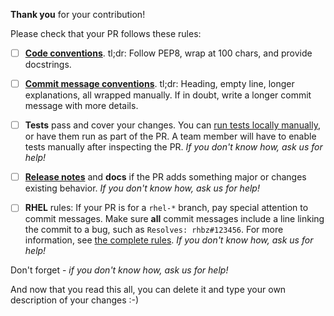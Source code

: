 **Thank you** for your contribution!

Please check that your PR follows these rules:

* [ ] [**Code conventions**](https://anaconda-installer.readthedocs.io/en/latest/contributing.html#code-conventions). tl;dr: Follow PEP8, wrap at 100 chars, and provide docstrings.

* [ ] [**Commit message conventions**](https://anaconda-installer.readthedocs.io/en/latest/commit-log.html). tl;dr: Heading, empty line, longer explanations, all wrapped manually. If in doubt, write a longer commit message with more details.

* [ ] **Tests** pass and cover your changes. You can [run tests locally manually](https://anaconda-installer.readthedocs.io/en/latest/testing.html), or have them run as part of the PR. A team member will have to enable tests manually after inspecting the PR.
  *If you don't know how, ask us for help!*

* [ ] [**Release notes**](https://anaconda-installer.readthedocs.io/en/latest/contributing.html#release-notes) and **docs** if the PR adds something major or changes existing behavior.
  *If you don't know how, ask us for help!*

* [ ] **RHEL** rules: If your PR is for a `rhel-*` branch, pay special attention to commit messages. Make sure **all** commit messages include a line linking the commit to a bug, such as `Resolves: rhbz#123456`. For more information, see [the complete rules](https://anaconda-installer.readthedocs.io/en/latest/commit-log.html).
  *If you don't know how, ask us for help!*

Don't forget - *if you don't know how, ask us for help!*

And now that you read this all, you can delete it and type your own description of your changes :-)
